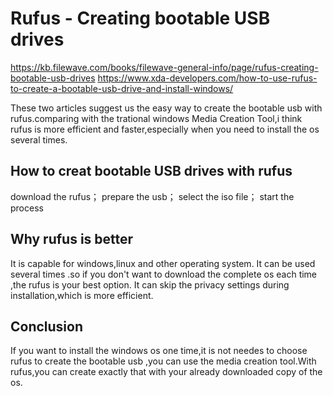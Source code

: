 # Rufus - Creating bootable USB drives
https://kb.filewave.com/books/filewave-general-info/page/rufus-creating-bootable-usb-drives
https://www.xda-developers.com/how-to-use-rufus-to-create-a-bootable-usb-drive-and-install-windows/

These two articles suggest us the easy way to create the bootable usb with rufus.comparing with the trational windows  Media Creation Tool,i think rufus is more efficient and faster,especially when you need to install the os several times.
## How to creat bootable USB drives with rufus
  download the rufus；
  prepare the usb；
  select the iso file；
  start the process
## Why rufus is better
 It is capable for windows,linux and other operating system.
 It can be used several times .so if you don't want to download the complete os each time ,the rufus is your best option.
 It can skip the privacy settings during installation,which is more efficient.

 ## Conclusion
 If you want to install the windows os one time,it is not needes to choose rufus to create the bootable usb ,you can use the media creation tool.With rufus,you can create exactly that with your already downloaded copy of the os.
